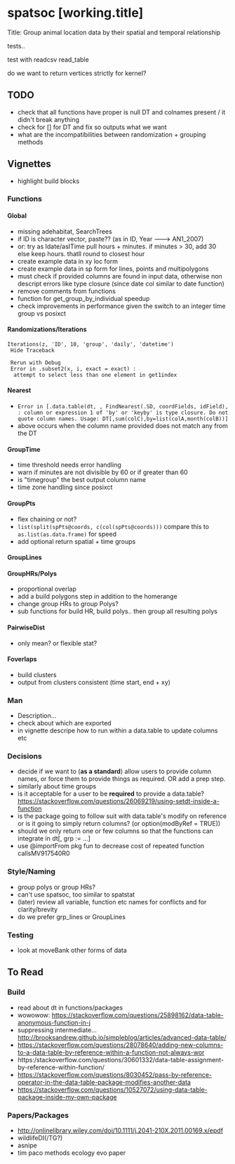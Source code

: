 # spatsoc [working.title]
Title: Group animal location data by their spatial and temporal relationship


tests..

test with readcsv 
read_table


do we want to return vertices strictly for kernel?

## TODO
* check that all functions have proper is null DT and colnames present / it didn't break anything
* check for [] for DT and fix so outputs what we want
* what are the incompatibilities between randomization + grouping methods

## Vignettes
* highlight build blocks

### Functions
#### Global
* missing adehabitat, SearchTrees
* if ID is character vector, paste?? (as in ID, Year ---> AN1_2007)
* or: try   as Idate/asITime  pull hours + minutes. if minutes > 30, add 30 else keep hours. thatll round to closest hour
* create example data in xy loc form
* create example data in sp form for lines, points and multipolygons
* must check if provided columns are found in input data, otherwise non descript errors like type closure (since date col similar to date function)
* remove comments from functions
* function for get_group_by_individual speedup
* check improvements in performance given the switch to an integer time group vs posixct

#### Randomizations/Iterations
```
Iterations(z, 'ID', 10, 'group', 'daily', 'datetime')
 Hide Traceback
 
 Rerun with Debug
 Error in .subset2(x, i, exact = exact) : 
  attempt to select less than one element in get1index
```

#### Nearest
* `Error in [.data.table(dt, , FindNearest(.SD, coordFields, idField),  :
  column or expression 1 of 'by' or 'keyby' is type closure. Do not quote column names. Usage: DT[,sum(colC),by=list(colA,month(colB))]`
* above occurs when the column name provided does not match any from the DT

#### GroupTime
* time threshold needs error handling
* warn if minutes are not divisible by 60 or if greater than 60
* is "timegroup" the best output column name
* time zone handling since posixct

#### GroupPts
* flex chaining or not?
* `list(split(spPts@coords, c(col(spPts@coords)))` compare this to `as.list(as.data.frame)` for speed
* add optional return spatial + time groups

#### GroupLines

#### GroupHRs/Polys
* proportional overlap
* add a build polygons step in addition to the homerange
* change group HRs to group Polys?
* sub functions for build HR, build polys.. then group all resulting polys

#### PairwiseDist
* only mean? or flexible stat?

#### Foverlaps
* build clusters
* output from clusters consistent (time start, end + xy)


### Man
* Description...
* check about which are exported
* in vignette descripe how to run within a data.table to update columns etc

### Decisions
* decide if we want to (**as a standard**) allow users to provide column names, or force them to provide things as required. OR add a prep step.
* similarly about time groups
* is it acceptable for a user to be **required** to provide a data.table? https://stackoverflow.com/questions/26069219/using-setdt-inside-a-function
* is the package going to follow suit with data.table's modify on reference or is it going to simply return columns? (or option(modByRef = TRUE))
* should we only return one or few columns so that the functions can integrate in dt[, grp := ...]
* use @importFrom pkg fun to decrease cost of repeated function callsMV917540R0

### Style/Naming
* group polys or group HRs?
* can't use spatsoc, too similar to spatstat
* (later) review all variable, function etc names for conflicts and for clarity/brevity
* do we prefer grp_lines or GroupLines

### Testing
* look at moveBank other forms of data


## To Read
### Build
* read about dt in functions/packages
* wowowow: https://stackoverflow.com/questions/25898162/data-table-anonymous-function-in-j
* suppressing intermediate... http://brooksandrew.github.io/simpleblog/articles/advanced-data-table/
* https://stackoverflow.com/questions/28078640/adding-new-columns-to-a-data-table-by-reference-within-a-function-not-always-wor
* https:/stackoverflow.com/questions/30601332/data-table-assignment-by-reference-within-function/
* https://stackoverflow.com/questions/8030452/pass-by-reference-operator-in-the-data-table-package-modifies-another-data
* https://stackoverflow.com/questions/10527072/using-data-table-package-inside-my-own-package


### Papers/Packages
* http://onlinelibrary.wiley.com/doi/10.1111/j.2041-210X.2011.00169.x/epdf
* wildlifeDI(/TG?)
* asnipe
* tim paco methods ecology evo paper
